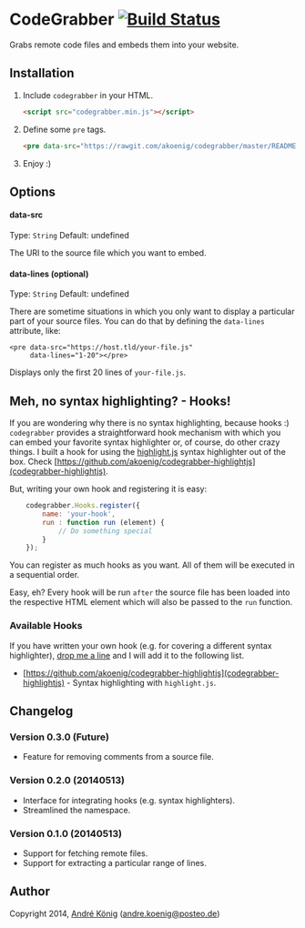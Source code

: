 # CodeGrabber [![Build Status](https://travis-ci.org/akoenig/codegrabber.svg?branch=master)](https://travis-ci.org/akoenig/codegrabber)

Grabs remote code files and embeds them into your website.

## Installation

1. Include `codegrabber` in your HTML.

    ```html
    <script src="codegrabber.min.js"></script>
    ```

2. Define some `pre` tags.

    ```html
    <pre data-src="https://rawgit.com/akoenig/codegrabber/master/README.md"></pre>
    ```

3. Enjoy :)

## Options

#### data-src
Type: `String`
Default: undefined

The URI to the source file which you want to embed.

#### data-lines (optional)
Type: `String`
Default: undefined

There are sometime situations in which you only want to display a particular part of your source files. You can do that by defining the `data-lines` attribute, like:

    <pre data-src="https://host.tld/your-file.js"
         data-lines="1-20"></pre>

Displays only the first 20 lines of `your-file.js`.

## Meh, no syntax highlighting? - Hooks!

If you are wondering why there is no syntax highlighting, because hooks :) `codegrabber` provides a straightforward hook mechanism with which you can embed your favorite syntax highlighter or, of course, do other crazy things. I built a hook for using the [highlight.js](http://highlightjs.org) syntax highlighter out of the box. Check [https://github.com/akoenig/codegrabber-highlightjs](codegrabber-highlightjs).

But, writing your own hook and registering it is easy:

```javascript
    codegrabber.Hooks.register({
        name: 'your-hook',
        run : function run (element) {
            // Do something special
        }
    });
```

You can register as much hooks as you want. All of them will be executed in a sequential order.

Easy, eh? Every hook will be run `after` the source file has been loaded into the respective HTML element which will also be passed to the `run` function.
    
### Available Hooks

If you have written your own hook (e.g. for covering a different syntax highlighter), [drop me a line](mailto:akoenig@posteo.de) and I will add it to the following list.

- [https://github.com/akoenig/codegrabber-highlightjs](codegrabber-highlightjs) - Syntax highlighting with `highlight.js`.

## Changelog

### Version 0.3.0 (Future)

- Feature for removing comments from a source file.

### Version 0.2.0 (20140513)

- Interface for integrating hooks (e.g. syntax highlighters).
- Streamlined the namespace.

### Version 0.1.0 (20140513)

- Support for fetching remote files.
- Support for extracting a particular range of lines.

## Author

Copyright 2014, [André König](http://andrekoenig.info) (andre.koenig@posteo.de)
